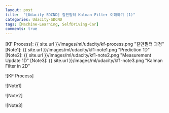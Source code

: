 ```yaml
---
layout: post
title:  "[Udacity SDCND] 칼만필터 Kalman Filter 이해하기 (1)"
categories: Udacity-SDCND
tags: [Machine-Learning, SelfDriving-Car]
comments: true
---
```


[//]: # (Image References)

[KF Process]: {{ site.url }}/images/ml/udacity/kf-process.png "칼만필터 과정"
[Note1]: {{ site.url }}/images/ml/udacity/kf1-note1.png "Prediction 1D"
[Note2]: {{ site.url }}/images/ml/udacity/kf1-note2.png "Measurement Update 1D"
[Note3]: {{ site.url }}/images/ml/udacity/kf1-note3.png "Kalman Filter in 2D"


![KF Process]  

![Note1]  

![Note2]  

![Note3]  